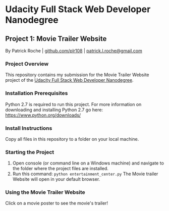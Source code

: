 # Udacity Full Stack Web Developer Nanodegree

## Project 1: Movie Trailer Website
By Patrick Roche | [github.com/plr108](https://github.com/plr108) | [patrick.l.roche@gmail.com](mailto:patrick.l.roche@gmail.com)

### Project Overview
This repository contains my submission for the Movie Trailer Website project of the [Udacity Full Stack Web Developer Nanodegree](https://www.udacity.com/course/full-stack-web-developer-nanodegree--nd004).

### Installation Prerequisites
Python 2.7 is required to run this project.  For more information on downloading and installing Python 2.7 go here: https://www.python.org/downloads/

### Install Instructions
Copy all files in this repository to a folder on your local machine.

### Starting the Project
1. Open console (or command line on a Windows machine) and navigate to the folder where the project files are installed.
2. Run this command: `python entertainment_center.py`  The Movie trailer Website will open in your default browser.

### Using the Movie Trailer Website
Click on a movie poster to see the movie's trailer!
